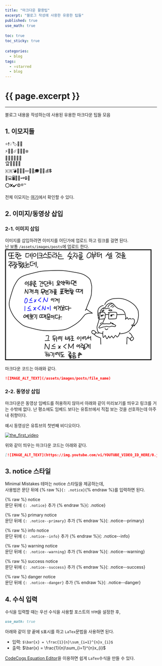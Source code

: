 ```yaml
---
title: "마크다운 활용팁"
excerpt: "블로그 작성에 사용한 유용한 팁들"
published: true
use_math: true

toc: true
toc_sticky: true

categories:
  - blog
tags:
  - ⭐starred
  - blog
---
```

# {{ page.excerpt }}
---
블로그 내용을 작성하는데 사용된 유용한 마크다운 팁들 모음

## 1. 이모지들
⭐❗💡🏷️🔖📎  
⚡🌟🌠☄️🌈🔥💧❄️  
🥞🧀🥓🍔🍕🍺  
🏆🥇🥈🥉🏅  
🇰🇷💣💢💥💯💤🦈🧭🎓💎🔔💰💲  
🔋💻🖥️📌🔑🗝️🔒🔗  
⭕❌✔️©️®️™️  

전체 이모지는 [여기](https://github.com/ikatyang/emoji-cheat-sheet/blob/master/README.md)에서 확인할 수 있다.  

## 2. 이미지/동영상 삽입
### 2-1. 이미지 삽입
이미지를 삽입하려면 이미지를 어딘가에 업로드 하고 링크를 걸면 된다.  
난 보통 `/assets/images/posts`에 업로드 한다.  
![yagongman_Dijkstra](/assets/images/posts/yagongman_Dijkstra.png)

마크다운 코드는 아래와 같다.  

```markdown
![IMAGE_ALT_TEXT](/assets/images/posts/file_name)
```

### 2-2. 동영상 삽입
마크다운은 동영상 임베드를 허용하지 않아서 아래와 같이 미리보기를 띄우고 링크를 거는 수밖에 없다. 난 평소에도 임베드 보다는 유튜브에서 직접 보는 것을 선호하는데 아주 내 취향이다.  

예시 동영상은 유튜브의 첫번째 비디오이다.  

[![the_first_video](https://img.youtube.com/vi/jNQXAC9IVRw/0.jpg)](https://youtu.be/jNQXAC9IVRw)

위와 같이 띄우는 마크다운 코드는 아래와 같다.  

```markdown
[![IMAGE_ALT_TEXT](https://img.youtube.com/vi/YOUTUBE_VIDEO_ID_HERE/0.jpg)](https://youtu.be/YOUTUBE_VIDEO_ID_HERE)
```

## 3. notice 스타일
Minimal Mistakes 테마는 notice 스타일을 제공하는데,  
사용법은 문단 뒤에 {% raw %}`{: .notice}`{% endraw %}를 입력하면 된다.  

{% raw %}
notice  
문단 뒤에 `{: .notice}` 추가
{% endraw %}{: .notice}

{% raw %}
primary notice  
문단 뒤에 `{: .notice--primary}` 추가
{% endraw %}{: .notice--primary}

{% raw %}
info notice  
문단 뒤에 `{: .notice--info}` 추가
{% endraw %}{: .notice--info}

{% raw %}
warning notice  
문단 뒤에 `{: .notice--warning}` 추가
{% endraw %}{: .notice--warning}

{% raw %}
success notice  
문단 뒤에 `{: .notice--success}` 추가
{% endraw %}{: .notice--success}

{% raw %}
danger notice  
문단 뒤에 `{: .notice--danger}` 추가
{% endraw %}{: .notice--danger}

## 4. 수식 입력
수식을 입력할 때는 우선 수식을 사용할 포스트의 `YFM`을 설정한 후,  

```markdown
use_math: true
```

아래와 같이 양 끝에 `$`표시를 하고 `LaTex`문법을 사용하면 된다.  

- 입력: `$\bar{x} = \frac{1}{n}\sum_{i=1}^{n}x_{i}$`
- 출력: $\bar{x} = \frac{1}{n}\sum_{i=1}^{n}x_{i}$

[CodeCogs Equation Editor](https://latex.codecogs.com/)을 이용하면 쉽게 `LaTex`수식을 만들 수 있다.  
